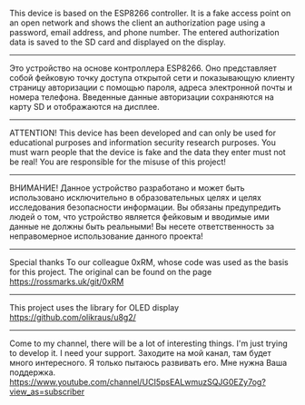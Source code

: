 This device is based on the ESP8266 controller.
It is a fake access point on an open network and shows the client an authorization page
using a password, email address, and phone number. The entered authorization data is saved to the SD card
and displayed on the display.
************************************************************************************************************
Это устройство на основе контроллера ESP8266. Оно представляет собой фейковую точку доступа открытой сети 
и показывающую клиенту страницу авторизации с помощью пароля, адреса электронной почты и номера телефона. 
Введенные данные авторизации сохраняются на карту SD и отображаются на дисплее. 
************************************************************************************************************

ATTENTION!
This device has been developed and can only be used for educational purposes and information security research purposes. 
You must warn people that the device is fake and the data they enter must not be real!
You are responsible for the misuse of this project!
************************************************************************************************************
ВНИМАНИЕ! Данное устройство разработано и может быть использовано исключительно в образовательных целях и целях исследования
безопасности информации. Вы обязаны предупредить людей о том, что устройство является фейковым и вводимые ими данные
не должны быть реальными! Вы несете ответственность за неправомерное использование данного проекта!

_____________________________________________________________________________________________________________
Special thanks To our colleague 0xRM, whose code was used as the basis for this project. 
The original can be found on the page https://rossmarks.uk/git/0xRM
 _____________________________________________________________________________________________________________

This project uses the library for OLED display  https://github.com/olikraus/u8g2/

______________________________________________________________________________________________________________
Come to my channel, there will be a lot of interesting things. I'm just trying to develop it. 
I need your support.
Заходите на мой канал, там будет много интересного. Я только пытаюсь развивать его. 
Мне нужна Ваша поддержка.
https://www.youtube.com/channel/UCI5psEALwmuzSQJG0EZy7og?view_as=subscriber
